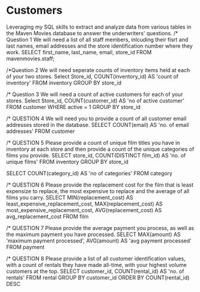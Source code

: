 # Customers
Leveraging my SQL skills to extract and analyze data from various tables in the Maven Movies database to answer the underwriters' questions.
/* Question 1 We will need a list of all staff members, inlcuding their fisrt and last names, email addresses and the store identification number where they work.
SELECT 
first_name,
last_name,
email,
store_id
FROM mavenmovies.staff;


/*Question 2 We will need seperate counts of inventory items held at each of your two stores.
Select
Store_id,
COUNT(inventory_id) AS 'count of inventory'
FROM inventory
GROUP BY store_id


/* Question 3 We will need a count of active customers for each of your stores. 
Select
Store_id,
COUNT(customer_id) AS 'no of active customer'
FROM customer
WHERE active = 1
GROUP BY store_id


/* QUESTION 4 We will need you to provide a count of all customer email addresses stored in the database.
SELECT
	COUNT(email) AS 'no. of email addresses'
FROM customer


/* QUESTION 5 Please provide a count of unique film titles you have in inventory at each store and then provide a count of the unique categories of films you provide.
SELECT
	store_id,
    	COUNT(DISTINCT film_id) AS 'no. of unique films'
FROM inventory
GROUP BY store_id

SELECT
	 COUNT(category_id) AS 'no of categories'
FROM category


/* QUESTION 6 Please provide the replacement cost for the film that is least expensize to replace, the most expensive to replace and the average of all films you carry.
SELECT
	MIN(replacement_cost) AS least_expensive_replacement_cost,
    	MAX(replacement_cost) AS most_expensive_replacement_cost,
    	AVG(replacement_cost) AS avg_replacement_cost
FROM film


/* QUESTION 7 Please provide the average payment you process, as well as the maximum payment you have processed.
SELECT
	MAX(amount) AS 'maximum payment processed',
    	AVG(amount) AS 'avg payment processed'
FROM payment


/* QUESTION 8 Please provide a list of all customer identification values, with a count of rentals they have made all-time, with your highest volume customers at the top.
SELECT
	customer_id,
    	COUNT(rental_id) AS 'no. of rentals'
FROM rental
GROUP BY customer_id
ORDER BY COUNT(rental_id) DESC
